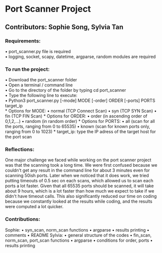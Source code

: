 # Port Scanner Project
## Contributors: Sophie Song, Sylvia Tan


### Requirements:

• port_scanner.py file is required <br />
• logging, socket, scapy, datetime, argparse, random modules are required

### To run the project:

• Download the port_scanner folder <br />
• Open a terminal / command line <br />
• Go to the directory of the folder by typing cd port_scanner <br />
• Type the following line to execute: <br />
    • Python3 port_scanner.py [-mode] MODE [-order] ORDER [-ports] PORTS target_ip <br />
    * Options for MODE:
        • normal (TCP Connect Scan)
        • syn (TCP SYN Scan)
        • fin (TCP FIN Scan)
    * Options for ORDER:
        • order (in ascending order of 0,1,2,...)
        • random (in random order)
    * Options for PORTS:
        • all (scan for all the ports, ranging from 0 to 65535)
        • known (scan for known ports only, ranging from 0 to 1023)
    * target_ip: type the IP adress of the target host for the port scan

### Reflections:

One major challenge we faced while working on the port scanner project was that the scanning took a long time. We were first confused because we couldn't get any result in the command line for about 3 minutes even for scanning 50ish ports. Later when we noticed that it does work, we tried putting timeouts of 0.5 sec on each scans, which allowed us to scan each ports a lot faster. Given that all 65535 ports should be scanned, it will take about 9 hours, which is a lot faster than how much we expect to take if we didn't have timeout calls. This also significantly reduced our time on coding because we constantly looked at the results while coding, and the results were computed a lot quicker.

### Contributions:

Sophie: 
• syn_scan, norm_scan functions
• argparse
• results printing
• comments
• README 
Sylvia:
• general structure of the codes
• fin_scan, norm_scan, port_scan functions
• argparse
• conditions for order, ports
• results printing

